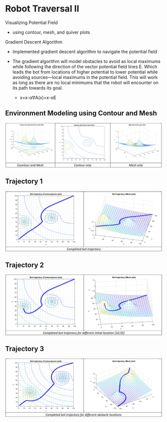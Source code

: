# Robot Traversal II

Visualizing Potential Field

- using contour, mesh, and quiver plots

Gradient Descent Algorithm

- Implemented gradient descent algorithm to navigate the potential field
- The gradient algorithm will model obstacles to avoid as local maximums while following the direction of the vector potential field lines E.
Which leads the bot from locations of higher potential to lower potential while avoiding sources—local maximums in the potential field. This will work as long as there are no local minimums that the robot will encounter on its path towards its goal.

  - x=x-α∇A(x)=x-αE

## Environment Modeling using Contour and Mesh
<img align="center" src="images/plots.png">

## Trajectory 1
<img align="center" src="images/trajectory1.png">

## Trajectory 2
<img align="center" src="images/trajectory2.png">

## Trajectory 3
<img align="center" src="images/trajectory3.png">
